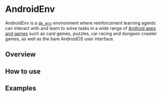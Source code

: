 # AndroidEnv

<!-- copybara:strip_begin -->
<!--*
# Document freshness: For more information, see go/fresh-source.
freshness: { owner: 'agergely' reviewed: '2021-02-19' }
*-->
<!-- copybara:strip_end -->

AndroidEnv is a [`dm_env`](https://github.com/deepmind/dm_env) environment where
reinforcement learning agents can interact with and learn to solve tasks in a
wide range of [Android apps and games](task_suites.md) such as card games,
puzzles, car racing and dungeon crawler games, as well as the bare AndroidOS
user interface.

## Overview

## How to use

## Examples
